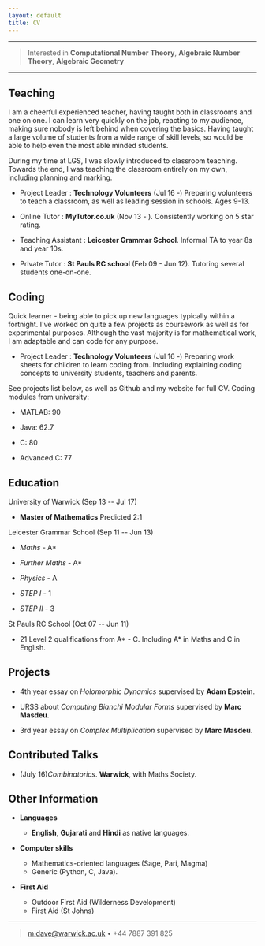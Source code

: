 ```yaml
---
layout: default
title: CV
---
```


------------------------------------------------------------------------

> Interested in **Computational Number Theory**,
> **Algebraic Number Theory**, **Algebraic Geometry**

------------------------------------------------------------------------


Teaching
--------

I am a cheerful experienced teacher, having taught both in classrooms and 
one on one. I can learn very quickly on the job, reacting to my audience, 
making sure nobody is left behind when covering the basics. Having taught 
a large volume of students from a wide range of skill levels, so would be 
able to help even the most able minded students.

During my time at LGS, I was slowly introduced to classroom teaching. 
Towards the end, I was teaching the classroom entirely on my own, 
including planning and marking.

* Project Leader
  : **Technology Volunteers** (Jul 16 -)
    Preparing volunteers to teach a classroom,
    as well as leading session in schools. Ages 9-13.

* Online Tutor
  : **MyTutor.co.uk** (Nov 13 - ).
    Consistently working on 5 star rating.

* Teaching Assistant
  : **Leicester Grammar School**.
    Informal TA to year 8s and year 10s.

* Private Tutor
  : **St Pauls RC school** (Feb 09 - Jun 12).
	Tutoring several students one-on-one.


Coding
------

Quick learner - being able to pick up new languages typically 
within a fortnight. I've worked on quite a few projects as 
coursework as well as for experimental purposes. Although the 
vast majority is for mathematical work, I am adaptable and can 
code for any purpose.

* Project Leader
  : **Technology Volunteers** (Jul 16 -)
    Preparing work sheets for children to learn coding from.
    Including explaining coding concepts to university students,
    teachers and parents.

See projects list below, as well as Github and my website for full CV.
Coding modules from university:

- MATLAB: 90

- Java: 62.7

- C: 80

- Advanced C: 77


Education
---------

University of Warwick (Sep 13 -- Jul 17)

- **Master of Mathematics**
    Predicted 2:1

Leicester Grammar School (Sep 11 -- Jun 13)

- *Maths* - A*

- *Further Maths* - A*

- *Physics* - A

- *STEP I* - 1

- *STEP II* - 3

St Pauls RC School (Oct 07 -- Jun 11)

- 21 Level 2 qualifications from A* - C. Including A* in Maths and C in English.


Projects
--------

* 4th year essay on *Holomorphic Dynamics* supervised by **Adam Epstein**.

* URSS about *Computing Bianchi Modular Forms* supervised by **Marc Masdeu**.

* 3rd year essay on *Complex Multiplication* supervised by **Marc Masdeu**.


Contributed Talks
-----------------

 - (July 16)*Combinatorics*. **Warwick**, with Maths Society.


Other Information
-----------------

* **Languages**
	* **English**, **Gujarati** and **Hindi** as native languages.

* **Computer skills**
	* Mathematics-oriented languages (Sage, Pari, Magma)
    * Generic (Python, C, Java).

* **First Aid**
	* Outdoor First Aid (Wilderness Development)
	* First Aid (St Johns)


------------------------------------------------------------------------

> <m.dave@warwick.ac.uk> • +44 7887 391 825
